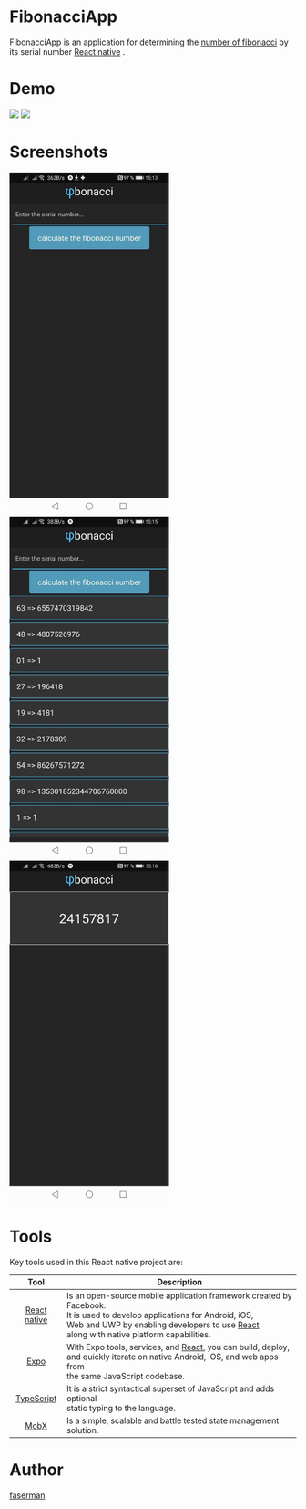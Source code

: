 <h1>FibonacciApp</h1>
<p>
  FibonacciApp is an application for determining the 
  <a href="https://simple.wikipedia.org/wiki/Fibonacci_number">number of fibonacci</a>
   by its serial number 
  <a href="https://reactnative.dev/" rel="nofollow">React native</a>
  .
</p>
<h1>Demo</h1>
<p>
  <img src="imgs&demo/20200423_182202.gif">
  <img src="imgs&demo/animation1.gif">
</p>
<h1>Screenshots</h1>
<p>
  <img src="imgs&demo/photo_2020-04-23_15-31-45.jpg" width="280" height="600">
  <img src="imgs&demo/photo_2020-04-23_15-32-02.jpg" width="280" height="600">
  <img src="imgs&demo/photo_2020-04-23_15-32-05.jpg" width="280" height="600">
</p>
<h1>Tools</h1>
<p>Key tools used in this React native project are:</p>
<table>
  <thead>
    <tr>
      <th align="center">Tool</th>
      <th>Description</th>
    </tr>
  </thead>
  <tbody>
    <tr>
      <td align="center">
        <a href="https://reactnative.dev/" rel="nofollow">React native</a>
      </td>
      <td>
        Is an open-source mobile application framework created by Facebook.<br>
        It is used to develop applications for Android, iOS,<br>
        Web and UWP by enabling developers to use <a href="https://ru.reactjs.org/" rel="nofollow">React</a> <br>
        along with native platform capabilities.
      </td>
    </tr>
    <tr>
      <td align="center">
        <a href="https://expo.io/" rel="nofollow">Expo</a>
      </td>
      <td>
        With Expo tools, services, and <a href="https://ru.reactjs.org/" rel="nofollow">React</a>, you can build, deploy,<br>
        and quickly iterate on native Android, iOS, and web apps from<br>
        the same JavaScript codebase.
      </td>
    </tr>
    <tr>
      <td align="center">
        <a href="https://www.typescriptlang.org/index.html" rel="nofollow">TypeScript</a>
      </td>
      <td>
        It is a strict syntactical superset of JavaScript and adds optional<br>
        static typing to the language.
      </td>
    </tr>
    <tr>
      <td align="center">
        <a href="https://mobx.js.org/README.html" rel="nofollow">MobX</a>
      </td>
      <td>
        Is a simple, scalable and battle tested state management solution.
      </td>
    </tr>
  </tbody>
</table>
<h1>Author</h1>
<a href="https://github.com/faserman" rel="nofollow">faserman</a>
